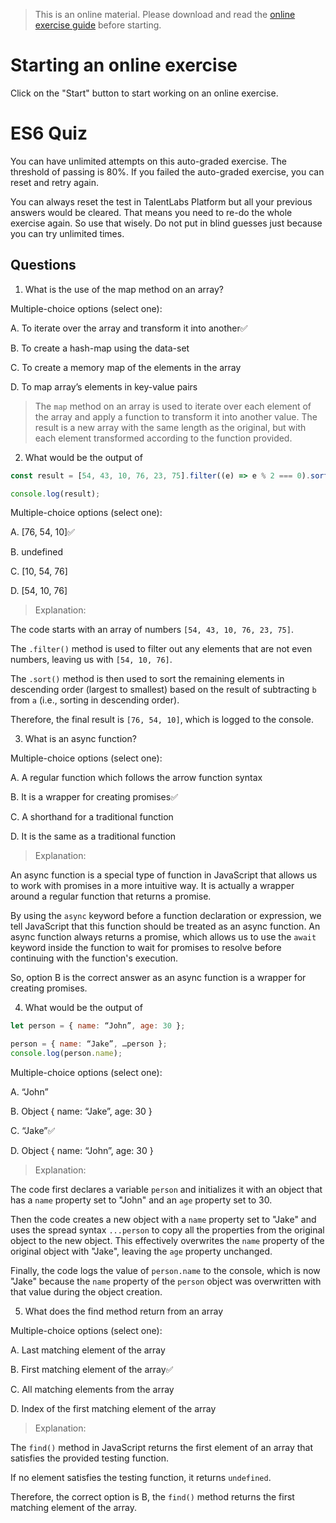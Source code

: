 > This is an online material. Please download and read the [online exercise guide](https://prod-public-lms-sg.s3.amazonaws.com/Online+Exercise+Guide.pdf) before starting.

# Starting an online exercise

Click on the "Start" button to start working on an online exercise.

# ES6 Quiz

You can have unlimited attempts on this auto-graded exercise. The threshold of passing is 80%. If you failed the auto-graded exercise, you can reset and retry again.

You can always reset the test in TalentLabs Platform but all your previous answers would be cleared. That means you need to re-do the whole exercise again. So use that wisely. Do not put in blind guesses just because you can try unlimited times.

## Questions

1. What is the use of the map method on an array?

Multiple-choice options (select one):

A. To iterate over the array and transform it into another✅

B. To create a hash-map using the data-set

C. To create a memory map of the elements in the array

D. To map array’s elements in key-value pairs

> The `map` method on an array is used to iterate over each element of the array and apply a function to transform it into another value. The result is a new array with the same length as the original, but with each element transformed according to the function provided.

2. What would be the output of

```javascript
const result = [54, 43, 10, 76, 23, 75].filter((e) => e % 2 === 0).sort((a, b) => b - a);

console.log(result);
```

Multiple-choice options (select one):

A. [76, 54, 10]✅

B. undefined

C. [10, 54, 76]

D. [54, 10, 76]

> Explanation:

The code starts with an array of numbers `[54, 43, 10, 76, 23, 75]`.

The `.filter()` method is used to filter out any elements that are not even numbers, leaving us with `[54, 10, 76]`.

The `.sort()` method is then used to sort the remaining elements in descending order (largest to smallest) based on the result of subtracting `b` from `a` (i.e., sorting in descending order).

Therefore, the final result is `[76, 54, 10]`, which is logged to the console.

3. What is an async function?

Multiple-choice options (select one):

A. A regular function which follows the arrow function syntax

B. It is a wrapper for creating promises✅

C. A shorthand for a traditional function

D. It is the same as a traditional function

> Explanation:

An async function is a special type of function in JavaScript that allows us to work with promises in a more intuitive way. It is actually a wrapper around a regular function that returns a promise.

By using the `async` keyword before a function declaration or expression, we tell JavaScript that this function should be treated as an async function. An async function always returns a promise, which allows us to use the `await` keyword inside the function to wait for promises to resolve before continuing with the function's execution.

So, option B is the correct answer as an async function is a wrapper for creating promises.

4. What would be the output of

```javascript
let person = { name: “John”, age: 30 };

person = { name: “Jake”, …person };
console.log(person.name);
```

Multiple-choice options (select one):

A. “John”

B. Object { name: “Jake”, age: 30 }

C. “Jake”✅

D. Object { name: “John”, age: 30 }

> Explanation:

The code first declares a variable `person` and initializes it with an object that has a `name` property set to "John" and an `age` property set to 30.

Then the code creates a new object with a `name` property set to "Jake" and uses the spread syntax `...person` to copy all the properties from the original object to the new object. This effectively overwrites the `name` property of the original object with "Jake", leaving the `age` property unchanged.

Finally, the code logs the value of `person.name` to the console, which is now "Jake" because the `name` property of the `person` object was overwritten with that value during the object creation.

5. What does the find method return from an array

Multiple-choice options (select one):

A. Last matching element of the array

B. First matching element of the array✅

C. All matching elements from the array

D. Index of the first matching element of the array

> Explanation:

The `find()` method in JavaScript returns the first element of an array that satisfies the provided testing function.

If no element satisfies the testing function, it returns `undefined`.

Therefore, the correct option is B, the `find()` method returns the first matching element of the array.